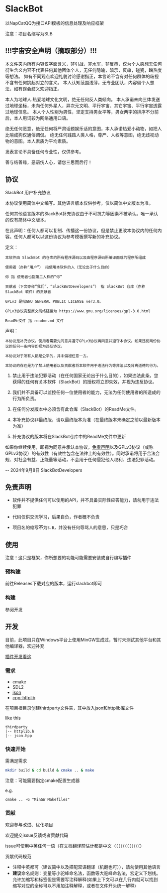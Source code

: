 # SlackBot

以NapCatQQ为接口API模板的信息处理及响应框架

注意：项目名缩写为SLB

## !!!宇宙安全声明（摘取部分）!!!

本文件夹内所有内容仅字面含义，非引战，非水军，非反串，仅为个人感想无任何衍生含义内容不代表任何其他团体个人，无任何隐喻，暗示，反串，碰瓷，蹭热度等想法。
如有不同观点欢迎礼貌讨论感谢指正，本言论不含有对任何群体的歧视不含有任何挑起对立的含义。
本人认知范围浅薄，无专业团队，内容偏个人想法，如有误会歧义欢迎指正。

本人为地球人.热爱地球文化文明，绝无任何反人类倾向。
本人承诺未向三体发送过地球坐标，未向任何外星人，异次元文明、平行宇宙、其它宇宙、平行宇宙透露过地球信息。
本人个人性别为男性，坚定支持男女平等，男女两字的排序不分前后，本人用词较为网络通用口语。

绝无任何恶意，绝无任何将严肃话题娱乐话的意图，本人承诺热爱小动物，如把人比喻成狗仅通俗调侃。
绝无任何践踏人类人格，尊严、人权等意图，绝无歧视动物的意图。本人素质为平均素质。

发表言论不具备任何专业性，仅供参考。

善与结善缘，恶语伤人心，请您三思而后行！

## 协议

SlackBot 用户补充协议

本协议使用简体中文编写。其他语言版本仅供参考，仅以简体中文版本为准。

任何其他语言版本的SlackBot补充协议由于不可抗力等因素不被承认。唯一承认的仅有简体中文版本。

在此声明：任何人都可以复制、传播这一份协议，但是禁止更改本协议内的任何内容。任何人都可以以这份协议为参考模板撰写新的补充协议。

定义：

    本软件由 SlackBot 的仓库的所有程序源码以及由程序源码所编译而成的程序所组成

    使用者（亦称“用户”） 指使用本软件的人（无论出于什么目的）

    你 指 使用者也指第二人称的“你”

    贡献者（下文亦称“我们”、“SlackBotDevelopers”） 指 SlackBot 仓库（亦称 SlackBot 软件）的贡献者

    GPLv3 是指GNU GENERAL PUBLIC LICENSE ver3.0。

    GPLv3协议完整原文网络链接为 https://www.gnu.org/licenses/gpl-3.0.html

    ReadMe文件 指 readme.md 文件

声明：

    本协议是补充协议。使用者需要先同意并遵守GPLv3协议再同意并遵守本协议。如果违反两份协议的任何一条内容即视为违反协议。

    本协议对于所有人都是公平的，并未偏袒任意一方。

    本协议的存在是为了禁止使用者以及贡献者将本软件用于违法行为等非法以及背离道德的行为。

1. 禁止用于违法犯罪活动（在任何国家无论出于什么目的），如果违法此条，您获得的任何有关本软件（SlackBot）的授权将立即失效，并视为违反协议。

2. 我们并不具备可以监控任何一位使用者的能力，无法为任何使用者的所造成的行为所负责。

3. 在任何分发版本中必须含有此仓库（SlackBot）的ReadMe文件。

4. 本补充协议非最终版，请以最终版本为准（在最终版本未确定之前以最新版本为准）

5. 补充协议的版本将在SlackBot仓库中的ReadMe文件中更新

如果你继续使用，即视为同意并承认本协议，[免责声明](#免责声明)以及GPLv3协议（或称GPLv3协议）的有效性（有效性包含在法律上的有效性）。同时承诺将用于合法合规、对社会有益、正能量等活动，不会用于任何侵犯他人权利、违法犯罪活动。

-- 2024年9月8日 SlackBotDevelopers

## 免责声明

- 软件并不提供任何可以使用的API，并不具备实际性应答能力，请勿用于违法犯罪

- 代码仅供交流学习，后果自负，作者概不负责

- 项目名的缩写**不**为```S.B```，并没有任何辱骂人的意思，只是巧合

## 使用

注意！这只是框架，你所想要的功能可能需要安装或自行编写插件

### 预构建

前往Releases下载对应的版本，运行slackbot即可

### 构建

参阅开发

## 开发

目前，此项目只在Windows平台上使用MinGW生成过，暂时未测试其他平台和其他编译器，欢迎补充

[插件开发看这](./doc/Plugin.md)

### 需求

- cmake
- SDL2
- [json](https://github.com/nlohmann/json)
- [cpp-httplib](https://github.com/yhirose/cpp-httplib)

在项目根目录创建thirdparty文件夹，其中放入json和httplib库文件

like this
```
thirdparty
|-- httplib.h
|-- json.hpp
```

### 快速开始

需满足需求

```sh
mkdir build & cd build & cmake .. & make
```

注意：可能需要指定cmake配置生成器

e.g.
```
cmake .. -G "MinGW Makefiles"
```

### 贡献

欢迎参与改进、优化项目

欢迎提交issue反馈或者贡献代码

issue可使用中英任何一语（在文档翻译前估计都是中文（（（（（（（（（（（（）

贡献代码规范

- 注释中英都可（建议简中以及搭配双语翻译（机翻也可）），请勿使用其他语言
- **建议**命名规则：变量等小驼峰命名法，函数等大驼峰命名法，宏定义下划线。允许加缩写和标签但是需要写注释解释(如果上下文可以在几行内就可以找到缩写对应的全称可以不用加注释解释，或者在文件开头统一解释)